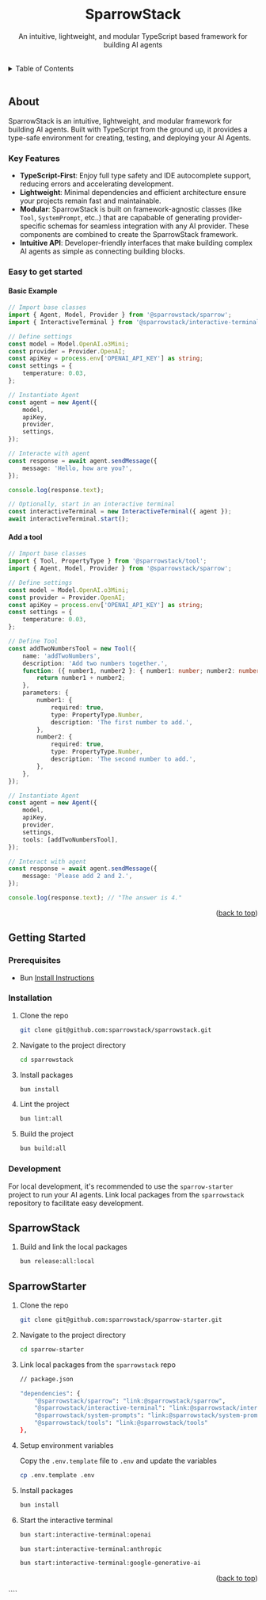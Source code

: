 <!-- README copied from https://raw.githubusercontent.com/othneildrew/Best-README-Template/master/README.md -->

<!-- PROJECT LOGO -->
<br />
<div align="center">
	<!-- <a href="https://github.com/DWC01/dapp-sandbox-contracts">
		<img src="/images/logo.png" alt="Logo" width="419" height="128">
	</a> -->
	<h1>SparrowStack</h1>
	<p>An intuitive, lightweight, and modular TypeScript based framework for building AI agents</p>
</div>

<!-- TABLE OF CONTENTS -->
<br/>
<details>
	<summary>Table of Contents</summary>
	<ol>
		<li>
			<a href="#about-the-project">About The Project</a>
			<ul>
				<li><a href="#built-with">Built With</a></li>
			</ul>
		</li>
		<li>
			<a href="#getting-started">Getting Started</a>
			<ul>
				<li><a href="#prerequisites">Prerequisites</a></li>
				<li><a href="#installation">Installation</a></li>
			</ul>
		</li>
		<li>
			<a href="#development">Development</a>
			<ul>
				<li><a href="#sparrowstack">SparrowStack</a></li>
				<li><a href="#sparrow-starter">SparrowStarter</a></li>
			</ul>
		</li>
	</ol>
</details>
<br/>

## About

SparrowStack is an intuitive, lightweight, and modular framework for building AI agents. Built with TypeScript from the ground up, it provides a type-safe environment for creating, testing, and deploying your AI Agents.

### Key Features

- **TypeScript-First**: Enjoy full type safety and IDE autocomplete support, reducing errors and accelerating development.
- **Lightweight**: Minimal dependencies and efficient architecture ensure your projects remain fast and maintainable.
- **Modular**: SparrowStack is built on framework-agnostic classes (like `Tool`, `SystemPrompt`, etc..) that are capabable of generating provider-specific schemas for seamless integration with any AI provider. These components are combined to create the SparrowStack framework.
- **Intuitive API**: Developer-friendly interfaces that make building complex AI agents as simple as connecting building blocks.

### Easy to get started

#### Basic Example

```ts
// Import base classes
import { Agent, Model, Provider } from '@sparrowstack/sparrow';
import { InteractiveTerminal } from '@sparrowstack/interactive-terminal';

// Define settings
const model = Model.OpenAI.o3Mini;
const provider = Provider.OpenAI;
const apiKey = process.env['OPENAI_API_KEY'] as string;
const settings = {
	temperature: 0.03,
};

// Instantiate Agent
const agent = new Agent({
	model,
	apiKey,
	provider,
	settings,
});

// Interacte with agent
const response = await agent.sendMessage({
	message: 'Hello, how are you?',
});

console.log(response.text);

// Optionally, start in an interactive terminal
const interactiveTerminal = new InteractiveTerminal({ agent });
await interactiveTerminal.start();
```

#### Add a tool

```ts
// Import base classes
import { Tool, PropertyType } from '@sparrowstack/tool';
import { Agent, Model, Provider } from '@sparrowstack/sparrow';

// Define settings
const model = Model.OpenAI.o3Mini;
const provider = Provider.OpenAI;
const apiKey = process.env['OPENAI_API_KEY'] as string;
const settings = {
	temperature: 0.03,
};

// Define Tool
const addTwoNumbersTool = new Tool({
	name: 'addTwoNumbers',
	description: 'Add two numbers together.',
	function: ({ number1, number2 }: { number1: number; number2: number }) => {
		return number1 + number2;
	},
	parameters: {
		number1: {
			required: true,
			type: PropertyType.Number,
			description: 'The first number to add.',
		},
		number2: {
			required: true,
			type: PropertyType.Number,
			description: 'The second number to add.',
		},
	},
});

// Instantiate Agent
const agent = new Agent({
	model,
	apiKey,
	provider,
	settings,
	tools: [addTwoNumbersTool],
});

// Interact with agent
const response = await agent.sendMessage({
	message: 'Please add 2 and 2.',
});

console.log(response.text); // "The answer is 4."
```

<p align="right">(<a href="#top">back to top</a>)</p>

<!-- GETTING STARTED -->

## Getting Started

### Prerequisites

- Bun [Install Instructions](https://bun.sh/docs/installation)

### Installation

1. Clone the repo

    ```sh
    git clone git@github.com:sparrowstack/sparrowstack.git
    ```

2. Navigate to the project directory

    ```sh
    cd sparrowstack
    ```

3. Install packages

    ```sh
    bun install
    ```

4. Lint the project

    ```sh
    bun lint:all
    ```

5. Build the project
    ```sh
    bun build:all
    ```

### Development

For local development, it's recommended to use the `sparrow-starter` project to run your AI agents. Link local packages from the `sparrowstack` repository to facilitate easy development.

## SparrowStack

1. Build and link the local packages

    ```sh
    bun release:all:local
    ```

## SparrowStarter

1.  Clone the repo

    ```sh
    git clone git@github.com:sparrowstack/sparrow-starter.git
    ```

2.  Navigate to the project directory

    ```sh
    cd sparrow-starter
    ```

3.  Link local packages from the `sparrowstack` repo

    ```sh
    // package.json

    "dependencies": {
        "@sparrowstack/sparrow": "link:@sparrowstack/sparrow",
        "@sparrowstack/interactive-terminal": "link:@sparrowstack/interactive-terminal",
        "@sparrowstack/system-prompts": "link:@sparrowstack/system-prompts",
        "@sparrowstack/tools": "link:@sparrowstack/tools"
    },
    ```

4.  Setup environment variables

    Copy the `.env.template` file to `.env` and update the variables

    ```sh
    cp .env.template .env
    ```

5.  Install packages

    ```sh
    bun install
    ```

6.  Start the interactive terminal
    ```sh
    bun start:interactive-terminal:openai
    ```
    ```sh
    bun start:interactive-terminal:anthropic
    ```
    ```sh
    bun start:interactive-terminal:google-generative-ai
    ```

<p align="right">(<a href="#top">back to top</a>)</p>
````
